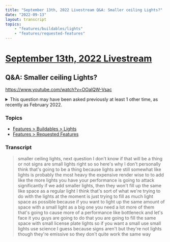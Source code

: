 ```yaml
---
title: "September 13th, 2022 Livestream Q&A: Smaller ceiling Lights?"
date: "2022-09-13"
layout: transcript
topics:
    - "features/buildables/lights"
    - "features/requested-features"
---
```

# [September 13th, 2022 Livestream](../2022-09-13.md)
## Q&A: Smaller ceiling Lights?
https://www.youtube.com/watch?v=OOalQW-Vsac
<details>
<summary>This question may have been asked previously at least 1 other time, as recently as February 2022.</summary>

* [February 22nd, 2022 Livestream Q&A: Smaller ceiling factory Lights?](./yt-gTrZzs13bbA.md) [https://www.youtube.com/watch?v=gTrZzs13bbA](https://www.youtube.com/watch?v=gTrZzs13bbA)
</details>


### Topics
* [Features > Buildables > Lights](../topics/features/buildables/lights.md)
* [Features > Requested Features](../topics/features/requested-features.md)

### Transcript

> smaller ceiling lights, next question I don't know if that will be a thing or not signs are small lights right so so here's why I don't personally think that's going to be a thing because lights are still somewhat like lights is probably the most heavy the expensive render wise to to add like the more lights you have your performance is going to attack significantly if we add smaller lights, then they won't fill up the same like space as a regular light I think that's sort of what we're trying to do with the lights at the moment is just trying to fill as much light space as possible because if you want to light up the same amount of space with a small light as a big one you need a lot more of them that's going to cause more of a performance like bottleneck and let's face it you guys are going to do that you are going to fill the same space with small license plate lights so if you want a small use small lights use science I guess because signs aren't but they're not lights though they're emissive so they don't quite work the same way
